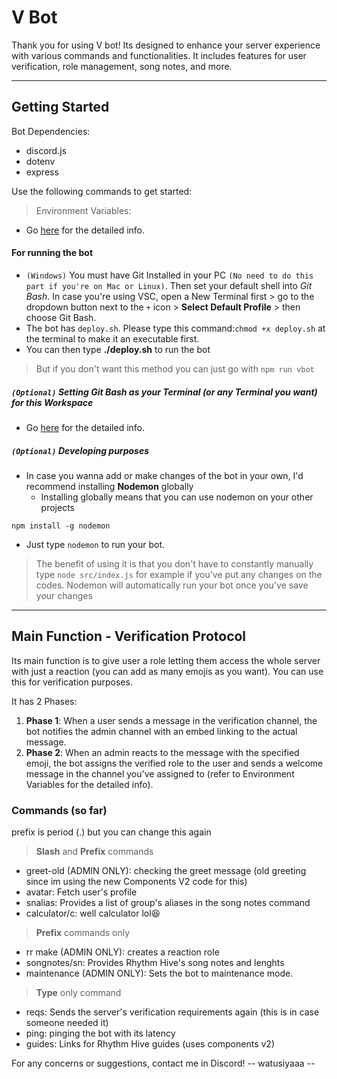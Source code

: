# V Bot
Thank you for using V bot! Its designed to enhance your server experience with various commands and functionalities. It includes features for user verification, role management, song notes, and more.

---

## Getting Started

Bot Dependencies:
- discord.js
- dotenv
- express

Use the following commands to get started:

> Environment Variables:
- Go [here](./more%20readmes/Env.md) for the detailed info.

#### For running the bot
- `(Windows)` You must have Git Installed in your PC `(No need to do this part if you're on Mac or Linux)`. Then set your default shell into *Git Bash*. In case you're using VSC, open a New Terminal first > go to the dropdown button next to the `+` icon > **Select Default Profile** > then choose Git Bash.
- The bot has `deploy.sh`. Please type this command:`chmod +x deploy.sh` at the terminal to make it an executable first.
- You can then type **./deploy.sh** to run the bot
> But if you don't want this method you can just go with `npm run vbot`

##### `(Optional)` Setting Git Bash as your Terminal (or any Terminal you want) for this Workspace
- Go [here](./more%20readmes/Workspace.md) for the detailed info.

##### `(Optional)` Developing purposes
- In case you wanna add or make changes of the bot in your own, I'd recommend installing **Nodemon** globally
  - Installing globally means that you can use nodemon on your other projects
```
npm install -g nodemon
```
- Just type `nodemon` to run your bot. 
> The benefit of using it is that you don't have to constantly manually type `node src/index.js` for example if you've put any changes on the codes. Nodemon will automatically run your bot once you've save your changes

---

## Main Function - Verification Protocol

Its main function is to give user a role letting them access the whole server with just a reaction (you can add as many emojis as you want). You can use this for verification purposes.

It has 2 Phases:
1. **Phase 1**: When a user sends a message in the verification channel, the bot notifies the admin channel with an embed linking to the actual message. 
2. **Phase 2**: When an admin reacts to the message with the specified emoji, the bot assigns the verified role to the user and sends a welcome message in the channel you've assigned to (refer to Environment Variables for the detailed info).

### Commands (so far)

prefix is period (.) but you can change this again

> **Slash** and **Prefix** commands
 - greet-old (ADMIN ONLY): checking the greet message (old greeting since im using the new Components V2 code for this)
 - avatar: Fetch user's profile
 - snalias: Provides a list of group's aliases in the song notes command
 - calculator/c: well calculator lol😆

> **Prefix** commands only
 - rr make (ADMIN ONLY): creates a reaction role
 - songnotes/sn: Provides Rhythm Hive's song notes and lenghts
 - maintenance (ADMIN ONLY): Sets the bot to maintenance mode.

> **Type** only command
  - reqs: Sends the server's verification requirements again (this is in case someone needed it)
  - ping: pinging the bot with its latency
  - guides: Links for Rhythm Hive guides (uses components v2)

 For any concerns or suggestions, contact me in Discord!
   -- watusiyaaa --